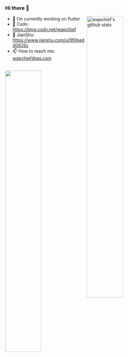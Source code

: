 ### Hi there 👋

<img align="right" alt="wapchief's github stats" width="48%" src="https://github-readme-stats.vercel.app/api?username=wapchief&show_icons=true">


- 🔭 I’m currently working on flutter
- 🌱 Csdn: https://blog.csdn.net/wapchief
- 📖 JianShu: https://www.jianshu.com/u/9f0bedd0835c
- 📫 How to reach me: wapchief@qq.com


<br/>

<img width="48%" align="left" src="https://github-readme-stats.vercel.app/api/top-langs/?username=wapchief&hide=html&layout=compact&count_private=true&langs_count=8" />
